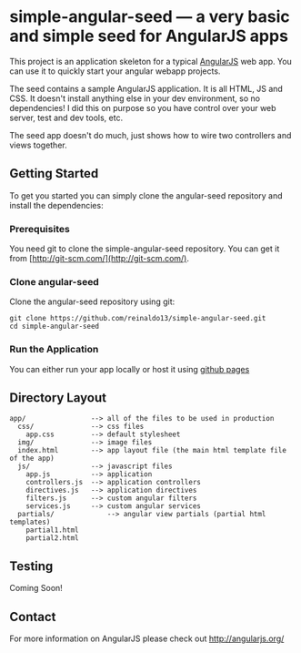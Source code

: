 # simple-angular-seed — a very basic and simple seed for AngularJS apps

This project is an application skeleton for a typical [AngularJS](http://angularjs.org/) web app.
You can use it to quickly start your angular webapp projects.

The seed contains a sample AngularJS application. It is all HTML, JS and CSS. It doesn't install anything else in your dev environment, so no dependencies! I did this on purpose so you have control over your web server, test and dev tools, etc.

The seed app doesn't do much, just shows how to wire two controllers and views together.

## Getting Started

To get you started you can simply clone the angular-seed repository and install the dependencies:

### Prerequisites

You need git to clone the simple-angular-seed repository. You can get it from
[http://git-scm.com/](http://git-scm.com/).

### Clone angular-seed

Clone the angular-seed repository using git:

```
git clone https://github.com/reinaldo13/simple-angular-seed.git
cd simple-angular-seed
```

### Run the Application

You can either run your app locally or host it using [github pages](https://pages.github.com/)

## Directory Layout

    app/                --> all of the files to be used in production
      css/              --> css files
        app.css         --> default stylesheet
      img/              --> image files
      index.html        --> app layout file (the main html template file of the app)
      js/               --> javascript files
        app.js          --> application
        controllers.js  --> application controllers
        directives.js   --> application directives
        filters.js      --> custom angular filters
        services.js     --> custom angular services
      partials/             --> angular view partials (partial html templates)
        partial1.html
        partial2.html

## Testing
Coming Soon!

## Contact

For more information on AngularJS please check out http://angularjs.org/
